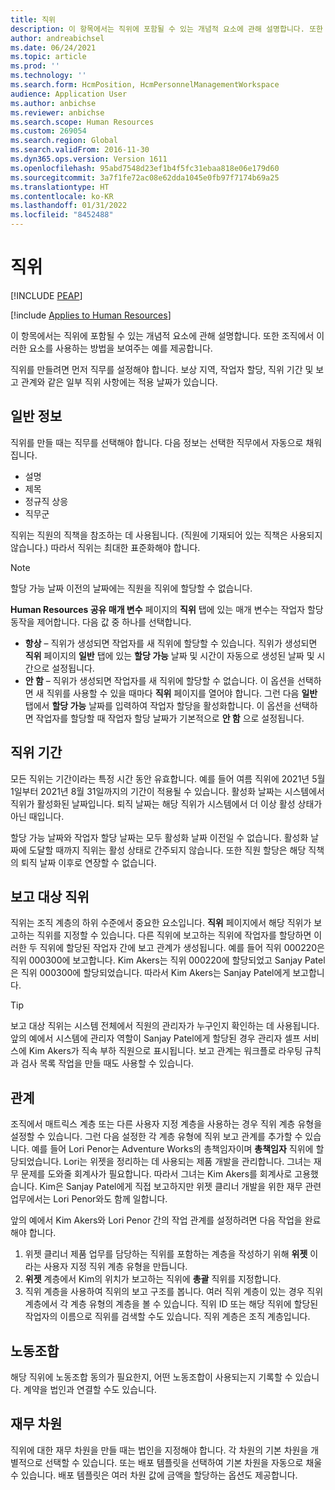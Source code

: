 ```yaml
---
title: 직위
description: 이 항목에서는 직위에 포함될 수 있는 개념적 요소에 관해 설명합니다. 또한 조직에서 이러한 요소를 사용하는 방법을 보여주는 예를 제공합니다.
author: andreabichsel
ms.date: 06/24/2021
ms.topic: article
ms.prod: ''
ms.technology: ''
ms.search.form: HcmPosition, HcmPersonnelManagementWorkspace
audience: Application User
ms.author: anbichse
ms.reviewer: anbichse
ms.search.scope: Human Resources
ms.custom: 269054
ms.search.region: Global
ms.search.validFrom: 2016-11-30
ms.dyn365.ops.version: Version 1611
ms.openlocfilehash: 95abd7548d23ef1b4f5fc31ebaa818e06e179d60
ms.sourcegitcommit: 3a7f1fe72ac08e62dda1045e0fb97f7174b69a25
ms.translationtype: HT
ms.contentlocale: ko-KR
ms.lasthandoff: 01/31/2022
ms.locfileid: "8452488"
---
```

# <a name="positions"></a>직위


[!INCLUDE [PEAP](../includes/peap-1.md)]

[!include [Applies to Human Resources](../includes/applies-to-hr.md)]

이 항목에서는 직위에 포함될 수 있는 개념적 요소에 관해 설명합니다. 또한 조직에서 이러한 요소를 사용하는 방법을 보여주는 예를 제공합니다.

직위를 만들려면 먼저 직무를 설정해야 합니다. 보상 지역, 작업자 할당, 직위 기간 및 보고 관계와 같은 일부 직위 사항에는 적용 날짜가 있습니다.

## <a name="general-information"></a>일반 정보

직위를 만들 때는 직무를 선택해야 합니다. 다음 정보는 선택한 직무에서 자동으로 채워집니다.

- 설명
- 제목
- 정규직 상응
- 직무군

직위는 직원의 직책을 참조하는 데 사용됩니다. (직원에 기재되어 있는 직책은 사용되지 않습니다.) 따라서 직위는 최대한 표준화해야 합니다.

> [!NOTE]
> 할당 가능 날짜 이전의 날짜에는 직원을 직위에 할당할 수 없습니다.
>
> **Human Resources 공유 매개 변수** 페이지의 **직위** 탭에 있는 매개 변수는 작업자 할당 동작을 제어합니다. 다음 값 중 하나를 선택합니다.
>
> - **항상** – 직위가 생성되면 작업자를 새 직위에 할당할 수 있습니다. 직위가 생성되면 **직위** 페이지의 **일반** 탭에 있는 **할당 가능** 날짜 및 시간이 자동으로 생성된 날짜 및 시간으로 설정됩니다.
> - **안 함** – 직위가 생성되면 작업자를 새 직위에 할당할 수 없습니다. 이 옵션을 선택하면 새 직위를 사용할 수 있을 때마다 **직위** 페이지를 열어야 합니다. 그런 다음 **일반** 탭에서 **할당 가능** 날짜를 입력하여 작업자 할당을 활성화합니다. 이 옵션을 선택하면 작업자를 할당할 때 작업자 할당 날짜가 기본적으로 **안 함** 으로 설정됩니다.

## <a name="position-duration"></a>직위 기간

모든 직위는 기간이라는 특정 시간 동안 유효합니다. 예를 들어 여름 직위에 2021년 5월 1일부터 2021년 8월 31일까지의 기간이 적용될 수 있습니다. 활성화 날짜는 시스템에서 직위가 활성화된 날짜입니다. 퇴직 날짜는 해당 직위가 시스템에서 더 이상 활성 상태가 아닌 때입니다.

할당 가능 날짜와 작업자 할당 날짜는 모두 활성화 날짜 이전일 수 없습니다. 활성화 날짜에 도달할 때까지 직위는 활성 상태로 간주되지 않습니다. 또한 직원 할당은 해당 직책의 퇴직 날짜 이후로 연장할 수 없습니다.

## <a name="reports-to-position"></a>보고 대상 직위

직위는 조직 계층의 하위 수준에서 중요한 요소입니다. **직위** 페이지에서 해당 직위가 보고하는 직위를 지정할 수 있습니다. 다른 직위에 보고하는 직위에 작업자를 할당하면 이러한 두 직위에 할당된 작업자 간에 보고 관계가 생성됩니다. 예를 들어 직위 000220은 직위 000300에 보고합니다. Kim Akers는 직위 000220에 할당되었고 Sanjay Patel은 직위 000300에 할당되었습니다. 따라서 Kim Akers는 Sanjay Patel에게 보고합니다.

> [!TIP]
> 보고 대상 직위는 시스템 전체에서 직원의 관리자가 누구인지 확인하는 데 사용됩니다. 앞의 예에서 시스템에 관리자 역할이 Sanjay Patel에게 할당된 경우 관리자 셀프 서비스에 Kim Akers가 직속 부하 직원으로 표시됩니다. 보고 관계는 워크플로 라우팅 규칙과 검사 목록 작업을 만들 때도 사용할 수 있습니다.

## <a name="relationships"></a>관계

조직에서 매트릭스 계층 또는 다른 사용자 지정 계층을 사용하는 경우 직위 계층 유형을 설정할 수 있습니다. 그런 다음 설정한 각 계층 유형에 직위 보고 관계를 추가할 수 있습니다. 예를 들어 Lori Penor는 Adventure Works의 총책임자이며 **총책임자** 직위에 할당되었습니다. Lori는 위젯을 정리하는 데 사용되는 제품 개발을 관리합니다. 그녀는 재무 문제를 도와줄 회계사가 필요합니다. 따라서 그녀는 Kim Akers를 회계사로 고용했습니다. Kim은 Sanjay Patel에게 직접 보고하지만 위젯 클리너 개발을 위한 재무 관련 업무에서는 Lori Penor와도 함께 일합니다.

앞의 예에서 Kim Akers와 Lori Penor 간의 작업 관계를 설정하려면 다음 작업을 완료해야 합니다.

1. 위젯 클리너 제품 업무를 담당하는 직위를 포함하는 계층을 작성하기 위해 **위젯** 이라는 사용자 지정 직위 계층 유형을 만듭니다.
2. **위젯** 계층에서 Kim의 위치가 보고하는 직위에 **총괄** 직위를 지정합니다.
3. 직위 계층을 사용하여 직위의 보고 구조를 봅니다. 여러 직위 계층이 있는 경우 직위 계층에서 각 계층 유형의 계층을 볼 수 있습니다. 직위 ID 또는 해당 직위에 할당된 작업자의 이름으로 직위를 검색할 수도 있습니다. 직위 계층은 조직 계층입니다.

## <a name="labor-union"></a>노동조합

해당 직위에 노동조합 동의가 필요한지, 어떤 노동조합이 사용되는지 기록할 수 있습니다. 계약을 법인과 연결할 수도 있습니다.

## <a name="financial-dimensions"></a>재무 차원

직위에 대한 재무 차원을 만들 때는 법인을 지정해야 합니다. 각 차원의 기본 차원을 개별적으로 선택할 수 있습니다. 또는 배포 템플릿을 선택하여 기본 차원을 자동으로 채울 수 있습니다. 배포 템플릿은 여러 차원 값에 금액을 할당하는 옵션도 제공합니다.
